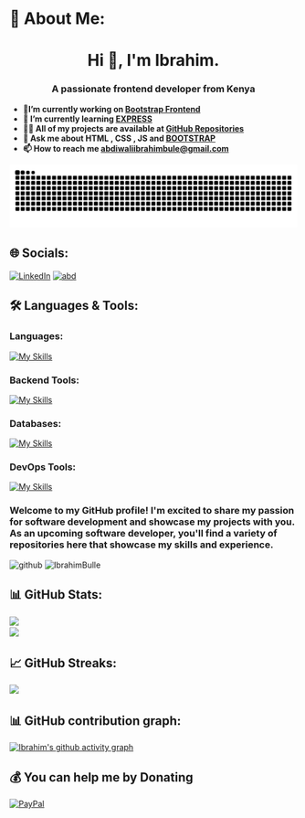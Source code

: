 # 💫 About Me:<br>
<h1 align="center">Hi 👋, I'm Ibrahim.</h1>
<h3 align="center">A passionate frontend developer from Kenya</h3>

- <b> 🔭I’m currently working on [Bootstrap Frontend](https://github.com/IbrahimBulle/bootstrap-web)</b>
- <b> 🌱 I’m currently learning <a href="#">**EXPRESS**</a></b>
- <b> 👨‍💻 All of my projects are available at [GitHub Repositories](https://github.com/IbrahimBulle?tab=repositories)</b>
- <b> 💬 Ask me about <a href="#" style="text-decoration:none;">**HTML , CSS , JS</a> and <a href="#"> BOOTSTRAP**</a></b>
- <b> 📫 How to reach me **abdiwaliibrahimbule@gmail.com**</b>

![Snake animation](https://raw.githubusercontent.com/IbrahimBulle/IbrahimBulle/output/github-contribution-grid-snake-dark.svg)

## 🌐 Socials:
<a href="https://www.linkedin.com/in/abdiwali-ibrahim-36aa16299/" target="blank"><img align="center" src="https://raw.githubusercontent.com/rahuldkjain/github-profile-readme-generator/master/src/images/icons/Social/linked-in-alt.svg" alt="LinkedIn" height="30" width="40" /></a>
<a href="https://twitter.com/abd" target="blank"><img align="center" src="https://raw.githubusercontent.com/rahuldkjain/github-profile-readme-generator/master/src/images/icons/Social/twitter.svg" alt="abd" height="30" width="40" /></a>

## 🛠️ Languages & Tools:

### Languages:
[![My Skills](https://skillicons.dev/icons?i=python,javascript,express,nodejs,go,java,c++,c&theme=dark)](https://skillicons.dev)

### Backend Tools:
[![My Skills](https://skillicons.dev/icons?i=flask,fastapi,expressjs,nodejs,rabbitmq,elasticsearch&perline=15)](https://skillicons.dev)

### Databases:
[![My Skills](https://skillicons.dev/icons?i=postgres,sqlite,mongodb,redis,mysql)](https://skillicons.dev)

### DevOps Tools:
[![My Skills](https://skillicons.dev/icons?i=git,docker,kubernetes,prometheus,grafana,aws,azure,jenkins,githubactions,npm,vim,linux,ansible,nginx&perline=15)](https://skillicons.dev)

### Welcome to my GitHub profile! I'm excited to share my passion for software development and showcase my projects with you. As an upcoming software developer, you'll find a variety of repositories here that showcase my skills and experience.<br>

![github](https://img.shields.io/github/followers/IbrahimBulle?style=plastic) <img src="https://komarev.com/ghpvc/?username=IbrahimBulle&label=Profile%20views&color=0e75b6&style=flat" alt="IbrahimBulle" />

## 📊 GitHub Stats:
<div class="stats-grid">
  <div class="stats-item">
    <img width="450px" src="https://github-readme-stats.vercel.app/api?username=IbrahimBulle&show_icons=true&theme=chartreuse-dark" />
  </div>
  <div class="stats-item">
    <img width="450px" src="https://github-readme-stats.vercel.app/api/top-langs?username=IbrahimBulle&layout=compact&langs_count=8&card_width=320&theme=chartreuse-dark" />
  </div>
</div>

## 📈 GitHub Streaks:
<div class="streaks-grid">
  <div class="streaks-item">
    <img width="450px" src="https://github-readme-streak-stats.herokuapp.com/?user=IbrahimBulle&theme=chartreuse-dark" />
  </div>
</div>


## 📊 GitHub contribution graph:
[![Ibrahim's github activity graph](https://github-readme-activity-graph.vercel.app/graph?username=IbrahimBulle&theme=github-compact&bg_color=000000&color=6BC71D&line=24292e&point=24292e&area=true&hide_border=true)](https://github.com/ashutosh00710/github-readme-activity-graph)

## 💰 You can help me by Donating
[![PayPal](https://img.shields.io/badge/PayPal-00457C?style=for-the-badge&logo=paypal&logoColor=white)](https://paypal.me/abdiwaliibrahimbulle@gmail.com)

<!-- Proudly created with GPRM ( https://gprm.itsvg.in ) -->
